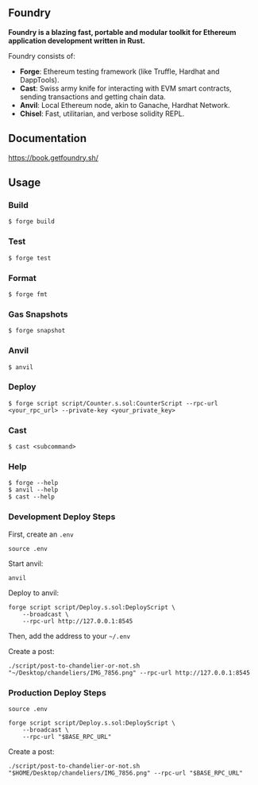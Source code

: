 ## Foundry

**Foundry is a blazing fast, portable and modular toolkit for Ethereum application development written in Rust.**

Foundry consists of:

- **Forge**: Ethereum testing framework (like Truffle, Hardhat and DappTools).
- **Cast**: Swiss army knife for interacting with EVM smart contracts, sending transactions and getting chain data.
- **Anvil**: Local Ethereum node, akin to Ganache, Hardhat Network.
- **Chisel**: Fast, utilitarian, and verbose solidity REPL.

## Documentation

https://book.getfoundry.sh/

## Usage

### Build

```shell
$ forge build
```

### Test

```shell
$ forge test
```

### Format

```shell
$ forge fmt
```

### Gas Snapshots

```shell
$ forge snapshot
```

### Anvil

```shell
$ anvil
```

### Deploy

```shell
$ forge script script/Counter.s.sol:CounterScript --rpc-url <your_rpc_url> --private-key <your_private_key>
```

### Cast

```shell
$ cast <subcommand>
```

### Help

```shell
$ forge --help
$ anvil --help
$ cast --help
```

### Development Deploy Steps

First, create an `.env`

```shell
source .env
```

Start anvil:

```shell
anvil
```

Deploy to anvil:

```shell
forge script script/Deploy.s.sol:DeployScript \
    --broadcast \
    --rpc-url http://127.0.0.1:8545
```

Then, add the address to your `~/.env`

Create a post:

```shell
./script/post-to-chandelier-or-not.sh "~/Desktop/chandeliers/IMG_7856.png" --rpc-url http://127.0.0.1:8545
```

### Production Deploy Steps

```shell
source .env
```

```shell
forge script script/Deploy.s.sol:DeployScript \
    --broadcast \
    --rpc-url "$BASE_RPC_URL"
```

Create a post:

```shell
./script/post-to-chandelier-or-not.sh "$HOME/Desktop/chandeliers/IMG_7856.png" --rpc-url "$BASE_RPC_URL"
```
